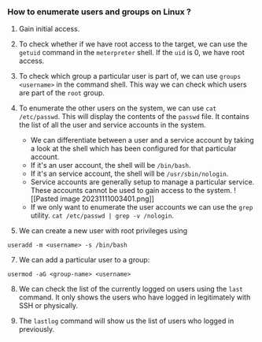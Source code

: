 
### How to enumerate users and groups on Linux ?

1. Gain initial access.

2. To check whether if we have root access to the target, we can use the `getuid` command in the `meterpreter` shell. If the `uid` is 0, we have root access.

3. To check which group a particular user is part of, we can use `groups <username>` in the command shell. This way we can check which users are part of the `root` group.

4. To enumerate the other users on the system, we can use `cat /etc/passwd`. This will display the contents of the `passwd` file. It contains the list of all the user and service accounts in the system. 
	+ We can differentiate between a user and a service account by taking a look at the shell which has been configured for that particular account. 
	+ If it's an user account, the shell will be `/bin/bash`. 
	+ If it's an service account, the shell will be `/usr/sbin/nologin`.
	+ Service accounts are generally setup to manage a particular service. These accounts cannot be used to gain access to the system.
	![[Pasted image 20231111003401.png]]
	+ If we only want to enumerate the user accounts we can use the `grep` utility. `cat /etc/passwd | grep -v /nologin`.

5. We can create a new user with root privileges using 
```
useradd -m <username> -s /bin/bash
```

7. We can add a particular user to a group:
```
usermod -aG <group-name> <username>
```

8. We can check the list of the currently logged on users using the `last` command. It only shows the users who have logged in legitimately with SSH or physically. 

9. The `lastlog` command will show us the list of users who logged in previously. 